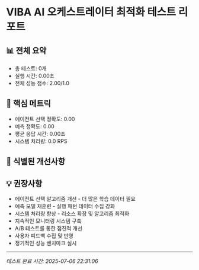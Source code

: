 
# VIBA AI 오케스트레이터 최적화 테스트 리포트

## 📊 전체 요약
- 총 테스트: 0개
- 실행 시간: 0.00초
- 전체 성능 점수: 2.00/1.0

## 🎯 핵심 메트릭
- 에이전트 선택 정확도: 0.00
- 예측 정확도: 0.00
- 평균 응답 시간: 0.00초
- 시스템 처리량: 0.0 RPS

## 🚀 식별된 개선사항


## 💡 권장사항
- 에이전트 선택 알고리즘 개선 - 더 많은 학습 데이터 필요
- 예측 모델 재훈련 - 실행 패턴 데이터 수집 강화
- 시스템 처리량 향상 - 리소스 확장 및 알고리즘 최적화
- 지속적인 모니터링 시스템 구축
- A/B 테스트를 통한 점진적 개선
- 사용자 피드백 수집 및 반영
- 정기적인 성능 벤치마크 실시

---
*테스트 완료 시간: 2025-07-06 22:31:06*
        